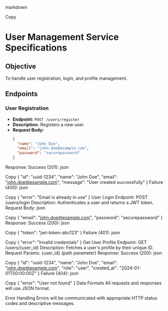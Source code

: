 markdown

Copy
# User Management Service Specifications

## Objective
To handle user registration, login, and profile management.

## Endpoints

### User Registration
- **Endpoint:** `POST /users/register`
- **Description:** Registers a new user.
- **Request Body:**
  ```json
  {
    "name": "John Doe",
    "email": "john.doe@example.com",
    "password": "securepassword"
  }
Response:
Success (201):
json

Copy
{
  "id": "uuid-1234",
  "name": "John Doe",
  "email": "john.doe@example.com",
  "message": "User created successfully"
}
Failure (400):
json

Copy
{
  "error": "Email is already in use"
}
User Login
Endpoint: POST /users/login
Description: Authenticates a user and returns a JWT token.
Request Body:
json

Copy
{
  "email": "john.doe@example.com",
  "password": "securepassword"
}
Response:
Success (200):
json

Copy
{
  "token": "jwt-token-abc123"
}
Failure (401):
json

Copy
{
  "error": "Invalid credentials"
}
Get User Profile
Endpoint: GET /users/{user_id}
Description: Fetches a user's profile by their unique ID.
Request Params: {user_id} (path parameter)
Response:
Success (200):
json

Copy
{
  "id": "uuid-1234",
  "name": "John Doe",
  "email": "john.doe@example.com",
  "role": "user",
  "created_at": "2024-01-01T00:00:00Z"
}
Failure (404):
json

Copy
{
  "error": "User not found"
}
Data Formats
All requests and responses will use JSON format.

Error Handling
Errors will be communicated with appropriate HTTP status codes and descriptive messages.
